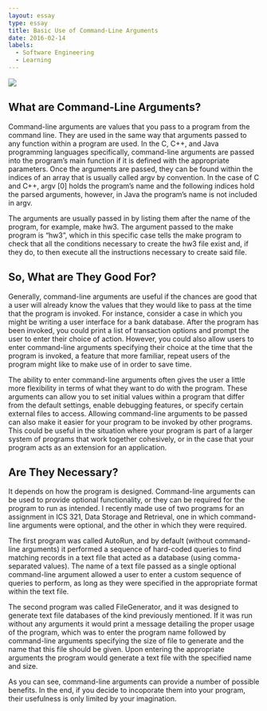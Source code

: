 ```yaml
---
layout: essay
type: essay
title: Basic Use of Command-Line Arguments
date: 2016-02-14
labels:
  - Software Engineering
  - Learning
---
```


<img class="ui tiny left circular floated image" src="https://upload.wikimedia.org/wikipedia/commons/6/6f/Octicons-terminal.svg">

## What are Command-Line Arguments?

Command-line arguments are values that you pass to a program from the command line. They are used in the same way that arguments passed to any function within a program are used. In the C, C++, and Java programming languages specifically, command-line arguments are passed into the program’s main function if it is defined with the appropriate parameters. Once the arguments are passed, they can be found within the indices of an array that is usually called argv by convention. In the case of C and C++, argv [0] holds the program’s name and the following indices hold the parsed arguments, however, in Java the program’s name is not included in argv.

The arguments are usually passed in by listing them after the name of the program, for example, make hw3. The argument passed to the make program is “hw3”, which in this specific case tells the make program to check that all the conditions necessary to create the hw3 file exist and, if they do, to then execute all the instructions necessary to create said file.

## So, What are They Good For?

Generally, command-line arguments are useful if the chances are good that a user will already know the values that they would like to pass at the time that the program is invoked. For instance, consider a case in which you might be writing a user interface for a bank database. After the program has been invoked, you could print a list of transaction options and prompt the user to enter their choice of action. However, you could also allow users to enter command-line arguments specifying their choice at the time that the program is invoked, a feature that more familiar, repeat users of the program might like to make use of in order to save time.

The ability to enter command-line arguments often gives the user a little more flexibility in terms of what they want to do with the program. These arguments can allow you to set initial values within a program that differ from the default settings, enable debugging features, or specify certain external files to access. Allowing command-line arguments to be passed can also make it easier for your program to be invoked by other programs. This could be useful in the situation where your program is part of a larger system of programs that work together cohesively, or in the case that your program acts as an extension for an application.

## Are They Necessary?

It depends on how the program is designed. Command-line arguments can be used to provide optional functionality, or they can be required for the program to run as intended. I recently made use of two programs for an assignment in ICS 321, Data Storage and Retrieval, one in which command-line arguments were optional, and the other in which they were required. 

The first program was called AutoRun, and by default (without command-line arguments) it performed a sequence of hard-coded queries to find matching records in a text file that acted as a database (using comma-separated values). The name of a text file passed as a single optional command-line argument allowed a user to enter a custom sequence of queries to perform, as long as they were specified in the appropriate format within the text file.

The second program was called FileGenerator, and it was designed to generate text file databases of the kind previously mentioned. If it was run without any arguments it would print a message detailing the proper usage of the program, which was to enter the program name followed by command-line arguments specifying the size of file to generate and the name that this file should be given. Upon entering the appropriate arguments the program would generate a text file with the specified name and size.

As you can see, command-line arguments can provide a number of possible benefits. In the end, if you decide to incoporate them into your program, their usefulness is only limited by your imagination.
